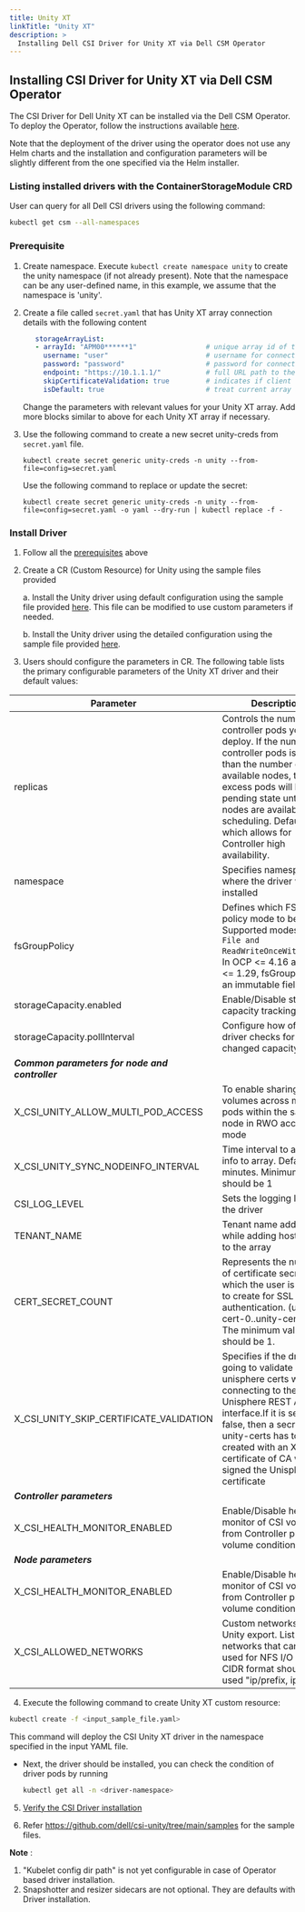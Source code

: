 ```yaml
---
title: Unity XT
linkTitle: "Unity XT"
description: >
  Installing Dell CSI Driver for Unity XT via Dell CSM Operator
---
```


## Installing CSI Driver for Unity XT via Dell CSM Operator

The CSI Driver for Dell Unity XT can be installed via the Dell CSM Operator.
To deploy the Operator, follow the instructions available [here](../../#installation).

Note that the deployment of the driver using the operator does not use any Helm charts and the installation and configuration parameters will be slightly different from the one specified via the Helm installer.

### Listing installed drivers with the ContainerStorageModule CRD
User can query for all Dell CSI drivers using the following command:
```bash
kubectl get csm --all-namespaces
```


### Prerequisite

1. Create namespace.
   Execute `kubectl create namespace unity` to create the unity namespace (if not already present). Note that the namespace can be any user-defined name, in this example, we assume that the namespace is 'unity'.

2. Create a file called `secret.yaml` that has Unity XT array connection details with the following content
   ```yaml
      storageArrayList:
      - arrayId: "APM00******1"                 # unique array id of the Unisphere array
        username: "user"                        # username for connecting to API
        password: "password"                    # password for connecting to API
        endpoint: "https://10.1.1.1/"           # full URL path to the Unity XT API
        skipCertificateValidation: true         # indicates if client side validation of (management)server's certificate can be skipped
        isDefault: true                         # treat current array as a default (would be used by storage classes without arrayID parameter)
   ```
   Change the parameters with relevant values for your Unity XT array.
   Add more blocks similar to above for each Unity XT array if necessary.

3. Use the following command to create a new secret unity-creds from `secret.yaml` file.

    `kubectl create secret generic unity-creds -n unity --from-file=config=secret.yaml`

   Use the following command to replace or update the secret:

    `kubectl create secret generic unity-creds -n unity --from-file=config=secret.yaml -o yaml --dry-run | kubectl replace -f -`

### Install Driver

1. Follow all the [prerequisites](#prerequisite) above

2. Create a CR (Custom Resource) for Unity using the sample files provided

    a. Install the Unity driver using default configuration using
    the sample file provided
   [here](https://github.com/dell/csm-operator/tree/main/samples/minimal-samples). This file can be modified to use custom parameters if needed.

    b. Install the Unity driver using the detailed configuration using the sample file provided
    [here](https://github.com/dell/csm-operator/tree/main/samples).

3. Users should configure the parameters in CR. The following table lists the primary configurable parameters of the Unity XT driver and their default values:

| Parameter | Description | Required | Default |
| --------- | ----------- | -------- |-------- |
| replicas | Controls the number of controller pods you deploy. If the number of controller pods is greater than the number of available nodes, the excess pods will be in pending state until new nodes are available for scheduling. Default is 2 which allows for Controller high availability. | Yes | 2 |
| namespace | Specifies namespace where the driver will be installed | Yes | "unity" |
| fsGroupPolicy | Defines which FS Group policy mode to be used. Supported modes `None, File and ReadWriteOnceWithFSType`. In OCP <= 4.16 and K8s <= 1.29, fsGroupPolicy is an immutable field. | No |"ReadWriteOnceWithFSType"|
| storageCapacity.enabled | Enable/Disable storage capacity tracking | No | true |
| storageCapacity.pollInterval | Configure how often the driver checks for changed capacity | No | 5m |
| ***Common parameters for node and controller*** |
| X_CSI_UNITY_ALLOW_MULTI_POD_ACCESS | To enable sharing of volumes across multiple pods within the same node in RWO access mode | No | false |
| X_CSI_UNITY_SYNC_NODEINFO_INTERVAL | Time interval to add node info to array. Default 15 minutes. Minimum value should be 1 | No | 15 |
| CSI_LOG_LEVEL | Sets the logging level of the driver | true | info |
| TENANT_NAME | Tenant name added while adding host entry to the array | No |  |
| CERT_SECRET_COUNT | Represents the number of certificate secrets, which the user is going to create for SSL authentication. (unity-cert-0..unity-cert-n). The minimum value should be 1. | false | 1 |
| X_CSI_UNITY_SKIP_CERTIFICATE_VALIDATION | Specifies if the driver is going to validate unisphere certs while connecting to the Unisphere REST API interface.If it is set to false, then a secret unity-certs has to be created with an X.509 certificate of CA which signed the Unisphere certificate | No | true |
| ***Controller parameters*** |
| X_CSI_HEALTH_MONITOR_ENABLED | Enable/Disable health monitor of CSI volumes from Controller plugin - volume condition | No | false |
| ***Node parameters*** |
| X_CSI_HEALTH_MONITOR_ENABLED | Enable/Disable health monitor of CSI volumes from Controller plugin - volume condition | No | false |
| X_CSI_ALLOWED_NETWORKS | Custom networks for Unity export. List of networks that can be used for NFS I/O traffic, CIDR format should be used "ip/prefix, ip/prefix" | No | empty |

4.  Execute the following command to create Unity XT custom resource:
   ```bash
   kubectl create -f <input_sample_file.yaml>
   ```
   This command will deploy the CSI Unity XT driver in the namespace specified in the input YAML file.

   - Next, the driver should be installed, you can check the condition of driver pods by running
      ```bash
      kubectl get all -n <driver-namespace>
      ```

5.  [Verify the CSI Driver installation](../#verifying-the-driver-installation)

6. Refer https://github.com/dell/csi-unity/tree/main/samples for the sample files.

**Note** :
   1. "Kubelet config dir path" is not yet configurable in case of Operator based driver installation.
   2. Snapshotter and resizer sidecars are not optional. They are defaults with Driver installation.
